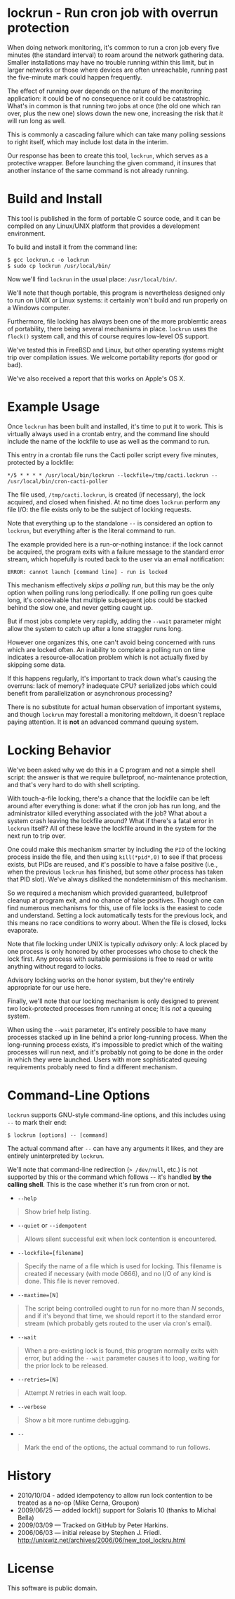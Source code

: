 lockrun - Run cron job with overrun protection
==============================================

When doing network monitoring, it's common to run a cron job every five
minutes (the standard interval) to roam around the network gathering
data. Smaller installations may have no trouble running within this
limit, but in larger networks or those where devices are often
unreachable, running past the five-minute mark could happen frequently.

The effect of running over depends on the nature of the monitoring
application: it could be of no consequence or it could be catastrophic.
What's in common is that running two jobs at once (the old one which ran
over, plus the new one) slows down the new one, increasing the risk that
*it* will run long as well.

This is commonly a cascading failure which can take many polling
sessions to right itself, which may include lost data in the interim.

Our response has been to create this tool, `lockrun`, which serves as a
protective wrapper. Before launching the given command, it insures that
another instance of the same command is not already running.

Build and Install
=================

This tool is published in the form of portable C source code, and it can
be compiled on any Linux/UNIX platform that provides a development
environment.

To build and install it from the command line:

    $ gcc lockrun.c -o lockrun
    $ sudo cp lockrun /usr/local/bin/

Now we'll find `lockrun` in the usual place: `/usr/local/bin/`.

We'll note that though portable, this program is nevertheless designed
only to run on UNIX or Linux systems: it certainly won't build and run
properly on a Windows computer.

Furthermore, file locking has always been one of the more problemtic
areas of portability, there being several mechanisms in place. `lockrun`
uses the `flock()` system call, and this of course requires low-level OS
support.

We've tested this in FreeBSD and Linux, but other operating systems
might trip over compilation issues. We welcome portability reports (for
good or bad).

We've also received a report that this works on Apple's OS X.

Example Usage
=============

Once `lockrun` has been built and installed, it's time to put it
to work. This is virtually always used in a crontab entry, and the
command line should include the name of the lockfile to use as well
as the command to run.

This entry in a crontab file runs the Cacti poller script every five
minutes, protected by a lockfile:

    */5 * * * * /usr/local/bin/lockrun --lockfile=/tmp/cacti.lockrun -- /usr/local/bin/cron-cacti-poller

The file used, `/tmp/cacti.lockrun`, is created (if necessary), the lock
acquired, and closed when finished. At no time does `lockrun` perform
any file I/O: the file exists only to be the subject of locking
requests.

Note that everything up to the standalone `--` is considered an option
to `lockrun`, but everything after is the literal command to run.

The example provided here is a run-or-nothing instance: if the lock
cannot be acquired, the program exits with a failure message to the
standard error stream, which hopefully is routed back to the user via an
email notification:

`ERROR: cannot launch [command line] - run is locked`

This mechanism effectively *skips a polling run*, but this may be the
only option when polling runs long periodically. If one polling run goes
quite long, it's conceivable that multiple subsequent jobs could be
stacked behind the slow one, and never getting caught up.

But if most jobs complete very rapidly, adding the `--wait`
parameter might allow the system to catch up after a lone straggler
runs long.


However one organizes this, one can't avoid being concerned with runs
which are locked often. An inability to complete a polling run on time
indicates a resource-allocation problem which is not actually fixed by
skipping some data.

If this happens regularly, it's important to track down what's causing
the overruns: lack of memory? inadequate CPU? serialized jobs which
could benefit from parallelization or asynchronous processing?

There is no substitute for actual human observation of important
systems, and though `lockrun` may forestall a monitoring meltdown, it
doesn't replace paying attention. It is **not** an advanced command
queuing system.

Locking Behavior
================

We've been asked why we do this in a C program and not a simple shell
script: the answer is that we require bulletproof, no-maintenance
protection, and that's very hard to do with shell scripting.

With touch-a-file locking, there's a chance that the lockfile can be
left around after everything is done: what if the cron job has run long,
and the administrator killed everything associated with the job? What
about a system crash leaving the lockfile around? What if there's a
fatal error in `lockrun` itself? All of these leave the lockfile around
in the system for the next run to trip over.

One could make this mechanism smarter by including the `PID` of the
locking process inside the file, and then using `kill(*pid*,0)` to see
if that process exists, but PIDs are reused, and it's possible to have a
false positive (i.e., when the previous `lockrun` has finished, but some
*other* process has taken that PID slot). We've always disliked the
nondeterminism of this mechanism.

So we required a mechanism which provided guaranteed, bulletproof
cleanup at program exit, and no chance of false positives. Though one
can find numerous mechanisms for this, use of file locks is the easiest
to code and understand. Setting a lock automatically tests for the
previous lock, and this means no race conditions to worry about. When
the file is closed, locks evaporate.

Note that file locking under UNIX is typically *advisory* only: A lock
placed by one process is only honored by other processes who chose to
check the lock first. Any process with suitable permissions is free to
read or write anything without regard to locks.

Advisory locking works on the honor system, but they're entirely
appropriate for our use here.

Finally, we'll note that our locking mechanism is only designed to
prevent two lock-protected processes from running at once; It is *not* a
queuing system.

When using the `--wait` parameter, it's entirely possible to have many
processes stacked up in line behind a prior long-running process. When
the long-running process exists, it's impossible to predict which of the
waiting processes will run next, and it's probably not going to be done
in the order in which they were launched. Users with more sophisticated
queuing requirements probably need to find a different mechanism.

Command-Line Options
====================

`lockrun` supports GNU-style command-line options, and this includes
using `--` to mark their end:

    $ lockrun [options] -- [command]

The actual command after `--` can have any arguments it likes, and they
are entirely uninterpreted by `lockrun`.

We'll note that command-line redirection (`> /dev/null`, etc.) is not
supported by this or the command which follows -- it's handled **by the
calling shell**. This is the case whether it's run from cron or not.

 * `--help`
  > Show brief help listing.

 * `--quiet` or `--idempotent`

  > Allows silent successful exit when lock contention is encountered.

 * `--lockfile=[filename]`

  > Specify the name of a file which is used for locking. This filename
  > is created if necessary (with mode 0666), and no I/O of any kind is
  > done. This file is never removed.

 * `--maxtime=[N]`

  > The script being controlled ought to run for no more than *N*
  > seconds, and if it's beyond that time, we should report it to the
  > standard error stream (which probably gets routed to the user via
  > cron's email).


 * `--wait`

  > When a pre-existing lock is found, this program normally exits with
  > error, but adding the `--wait` parameter causes it to loop, waiting
  > for the prior lock to be released.

 * `--retries=[N]`
  > Attempt *N* retries in each wait loop.

 * `--verbose`

  > Show a bit more runtime debugging.

  * `--`

  > Mark the end of the options, the actual command to run follows.

History
=======

 * 2010/10/04 - added idempotency to allow run lock contention to be treated as a no-op (Mike Cerna, Groupon)
 * 2009/06/25 — added lockf() support for Solaris 10 (thanks to Michal Bella)
 * 2009/03/09 — Tracked on GitHub by Peter Harkins.
 * 2006/06/03 — initial release by Stephen J. Friedl. <http://unixwiz.net/archives/2006/06/new_tool_lockru.html>

License
=======

This software is public domain.

